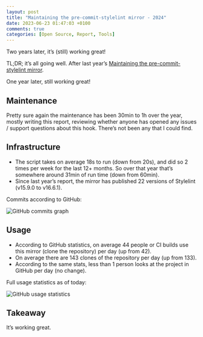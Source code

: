 ```yaml
---
layout: post
title: "Maintaining the pre-commit-stylelint mirror - 2024"
date: 2023-06-23 01:47:03 +0100
comments: true
categories: [Open Source, Report, Tools]
---
```


Two years later, it’s (still) working great!

<!-- more -->

TL;DR; it’s all going well. After last year’s [Maintaining the pre-commit-stylelint mirror](/maintaining-the-pre-commit-stylelint-mirror).

One year later, still working great!

## Maintenance

Pretty sure again the maintenance has been 30min to 1h over the year, mostly writing this report, reviewing whether anyone has opened any issues / support questions about this hook. There’s not been any that I could find.

## Infrastructure

- The script takes on average 18s to run (down from 20s), and did so 2 times per week for the last 12+ months. So over that year that’s somewhere around 31min of run time (down from 60min).
- Since last year’s report, the mirror has published 22 versions of Stylelint (v15.9.0 to v16.6.1).

Commits according to GitHub:

![GitHub commits graph](/images/blog/maintaining-the-pre-commit-stylelint-mirror-2024/pre-commit-stylelint-mirror-publish.png)

## Usage

- According to GitHub statistics, on average 44 people or CI builds use this mirror (clone the repository) per day (up from 42).
- On average there are 143 clones of the repository per day (up from 133).
- According to the same stats, less than 1 person looks at the project in GitHub per day (no change).

Full usage statistics as of today:

![GitHub usage statistics](/images/blog/maintaining-the-pre-commit-stylelint-mirror-2024/pre-commit-stylelint-mirror-publish.png)

## Takeaway

It’s working great.
